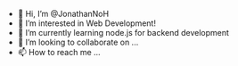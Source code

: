 - 👋 Hi, I’m @JonathanNoH
- 👀 I’m interested in Web Development!
- 🌱 I’m currently learning node.js for backend development
- 💞️ I’m looking to collaborate on ...
- 📫 How to reach me ...

<!---
JonathanNoH/JonathanNoH is a ✨ special ✨ repository because its `README.md` (this file) appears on your GitHub profile.
You can click the Preview link to take a look at your changes.
--->
